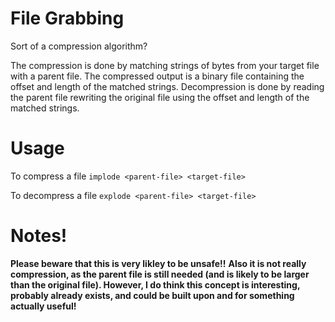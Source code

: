 # File Grabbing
Sort of a compression algorithm? 

The compression is done by matching strings of bytes from your target file with a parent file. The compressed output is a binary file containing the offset and length of the matched strings. Decompression is done by reading the parent file rewriting the original file using the offset and length of the matched strings.

# Usage #
To compress a file `implode <parent-file> <target-file>`

To decompress a file `explode <parent-file> <target-file>`

# Notes! #
**Please beware that this is very likley to be unsafe!!**
**Also it is not really compression, as the parent file is still needed (and is likely to be larger than the original file). However, I do think this concept is interesting, probably already exists, and could be built upon and for something actually useful!**